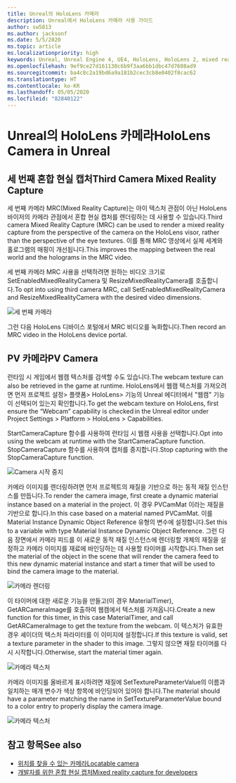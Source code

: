 ```yaml
---
title: Unreal의 HoloLens 카메라
description: Unreal에서 HoloLens 카메라 사용 가이드
author: sw5813
ms.author: jacksonf
ms.date: 5/5/2020
ms.topic: article
ms.localizationpriority: high
keywords: Unreal, Unreal Engine 4, UE4, HoloLens, HoloLens 2, mixed reality, 개발, 기능, 설명서, 가이드, 홀로그램, 카메라, 세 번째 카메라, MRC
ms.openlocfilehash: 9ef9ce27d161130c6b9f3aa6bb1dbc47d7608ad9
ms.sourcegitcommit: ba4c8c2a19bd6a9a181b2cec3cb8e0402f8cac62
ms.translationtype: HT
ms.contentlocale: ko-KR
ms.lasthandoff: 05/05/2020
ms.locfileid: "82840122"
---
```

# <a name="hololens-camera-in-unreal"></a><span data-ttu-id="c563c-104">Unreal의 HoloLens 카메라</span><span class="sxs-lookup"><span data-stu-id="c563c-104">HoloLens Camera in Unreal</span></span>

## <a name="third-camera-mixed-reality-capture"></a><span data-ttu-id="c563c-105">세 번째 혼합 현실 캡처</span><span class="sxs-lookup"><span data-stu-id="c563c-105">Third Camera Mixed Reality Capture</span></span>

<span data-ttu-id="c563c-106">세 번째 카메라 MRC(Mixed Reality Capture)는 아이 텍스처 관점이 아닌 HoloLens 바이저의 카메라 관점에서 혼합 현실 캡처를 렌더링하는 데 사용할 수 있습니다.</span><span class="sxs-lookup"><span data-stu-id="c563c-106">Third camera Mixed Reality Capture (MRC) can be used to render a mixed reality capture from the perspective of the camera on the HoloLens visor, rather than the perspective of the eye textures.</span></span>  <span data-ttu-id="c563c-107">이를 통해 MRC 영상에서 실제 세계와 홀로그램의 매핑이 개선됩니다.</span><span class="sxs-lookup"><span data-stu-id="c563c-107">This improves the mapping between the real world and the holograms in the MRC video.</span></span> 

<span data-ttu-id="c563c-108">세 번째 카메라 MRC 사용을 선택하려면 원하는 비디오 크기로 SetEnabledMixedRealityCamera 및 ResizeMixedRealityCamera를 호출합니다.</span><span class="sxs-lookup"><span data-stu-id="c563c-108">To opt into using third camera MRC, call SetEnabledMixedRealityCamera and ResizeMixedRealityCamera with the desired video dimensions.</span></span> 

![세 번째 카메라](images/unreal-camera-3rd.PNG)

<span data-ttu-id="c563c-110">그런 다음 HoloLens 디바이스 포털에서 MRC 비디오를 녹화합니다.</span><span class="sxs-lookup"><span data-stu-id="c563c-110">Then record an MRC video in the HoloLens device portal.</span></span> 

## <a name="pv-camera"></a><span data-ttu-id="c563c-111">PV 카메라</span><span class="sxs-lookup"><span data-stu-id="c563c-111">PV Camera</span></span>

<span data-ttu-id="c563c-112">런타임 시 게임에서 웹캠 텍스처를 검색할 수도 있습니다.</span><span class="sxs-lookup"><span data-stu-id="c563c-112">The webcam texture can also be retrieved in the game at runtime.</span></span>  <span data-ttu-id="c563c-113">HoloLens에서 웹캠 텍스처를 가져오려면 먼저 프로젝트 설정> 플랫폼> HoloLens> 기능의 Unreal 에디터에서 "웹캠" 기능이 선택되어 있는지 확인합니다.</span><span class="sxs-lookup"><span data-stu-id="c563c-113">To get the webcam texture on HoloLens, first ensure the “Webcam” capability is checked in the Unreal editor under Project Settings > Platform > HoloLens > Capabilities.</span></span> 

<span data-ttu-id="c563c-114">StartCameraCapture 함수를 사용하여 런타임 시 웹캠 사용을 선택합니다.</span><span class="sxs-lookup"><span data-stu-id="c563c-114">Opt into using the webcam at runtime with the StartCameraCapture function.</span></span>  <span data-ttu-id="c563c-115">StopCameraCapture 함수를 사용하여 캡처를 중지합니다.</span><span class="sxs-lookup"><span data-stu-id="c563c-115">Stop capturing with the StopCameraCapture function.</span></span> 

![Camera 시작 중지](images/unreal-camera-startstop.PNG)

<span data-ttu-id="c563c-117">카메라 이미지를 렌더링하려면 먼저 프로젝트의 재질을 기반으로 하는 동적 재질 인스턴스를 만듭니다.</span><span class="sxs-lookup"><span data-stu-id="c563c-117">To render the camera image, first create a dynamic material instance based on a material in the project.</span></span>  <span data-ttu-id="c563c-118">이 경우 PVCamMat 이라는 재질을 기반으로 합니다.</span><span class="sxs-lookup"><span data-stu-id="c563c-118">In this case based on a material named PVCamMat.</span></span>  <span data-ttu-id="c563c-119">이를 Material Instance Dynamic Object Reference 유형의 변수에 설정합니다.</span><span class="sxs-lookup"><span data-stu-id="c563c-119">Set this to a variable with type Material Instance Dynamic Object Reference.</span></span>  <span data-ttu-id="c563c-120">그런 다음 장면에서 카메라 피드를 이 새로운 동적 재질 인스턴스에 렌더링할 개체의 재질을 설정하고 카메라 이미지를 재료에 바인딩하는 데 사용할 타이머를 시작합니다.</span><span class="sxs-lookup"><span data-stu-id="c563c-120">Then set the material of the object in the scene that will render the camera feed to this new dynamic material instance and start a timer that will be used to bind the camera image to the material.</span></span> 

![카메라 렌더링](images/unreal-camera-render.PNG)

<span data-ttu-id="c563c-122">이 타이머에 대한 새로운 기능을 만들고(이 경우 MaterialTimer), GetARCameraImage를 호출하여 웹캠에서 텍스처를 가져옵니다.</span><span class="sxs-lookup"><span data-stu-id="c563c-122">Create a new function for this timer, in this case MaterialTimer, and call GetARCameraImage to get the texture from the webcam.</span></span>  <span data-ttu-id="c563c-123">이 텍스처가 유효한 경우 셰이더의 텍스처 파라미터를 이 이미지에 설정합니다.</span><span class="sxs-lookup"><span data-stu-id="c563c-123">If this texture is valid, set a texture parameter in the shader to this image.</span></span>  <span data-ttu-id="c563c-124">그렇지 않으면 재질 타이머를 다시 시작합니다.</span><span class="sxs-lookup"><span data-stu-id="c563c-124">Otherwise, start the material timer again.</span></span> 

![카메라 텍스처](images/unreal-camera-texture.PNG)

<span data-ttu-id="c563c-126">카메라 이미지를 올바르게 표시하려면 재질에 SetTextureParameterValue의 이름과 일치하는 매개 변수가 색상 항목에 바인딩되어 있어야 합니다.</span><span class="sxs-lookup"><span data-stu-id="c563c-126">The material should have a parameter matching the name in SetTextureParameterValue bound to a color entry to properly display the camera image.</span></span> 

![카메라 텍스처](images/unreal-camera-material.PNG)

## <a name="see-also"></a><span data-ttu-id="c563c-128">참고 항목</span><span class="sxs-lookup"><span data-stu-id="c563c-128">See also</span></span>
* [<span data-ttu-id="c563c-129">위치를 찾을 수 있는 카메라</span><span class="sxs-lookup"><span data-stu-id="c563c-129">Locatable camera</span></span>](locatable-camera.md)
* [<span data-ttu-id="c563c-130">개발자를 위한 혼합 현실 캡처</span><span class="sxs-lookup"><span data-stu-id="c563c-130">Mixed reality capture for developers</span></span>](mixed-reality-capture-for-developers.md)
